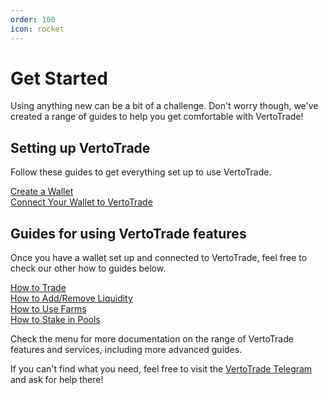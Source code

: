 ```yaml
---
order: 100
icon: rocket
---
```


# Get Started

Using anything new can be a bit of a challenge. Don't worry though, we've created a range of guides to help you get comfortable with VertoTrade!

## Setting up VertoTrade

Follow these guides to get everything set up to use VertoTrade.

[Create a Wallet](https://docs.vertotrade.com/get-started/wallet-guide)\
[Connect Your Wallet to VertoTrade](https://docs.vertotrade.com/get-started/connection-guide)

## Guides for using VertoTrade features

Once you have a wallet set up and connected to VertoTrade, feel free to check our other how to guides below.

[How to Trade](https://docs.vertotrade.com/products/exchange/trade-guide)\
[How to Add/Remove Liquidity](https://docs.vertotrade.com/products/exchange/liquidity-guide)\
[How to Use Farms](https://docs.vertotrade.com/products/yield-farming/how-to-use-farms)\
[How to Stake in Pools](https://docs.vertotrade.com/products/mining-pool/how-to-stake/)

Check the menu for more documentation on the range of VertoTrade features and services, including more advanced guides.

If you can't find what you need, feel free to visit the [VertoTrade Telegram](../contact-us/telegram.md) and ask for help there!

